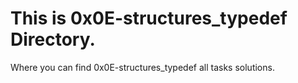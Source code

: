 # This is  0x0E-structures_typedef Directory.
Where you can find  0x0E-structures_typedef all tasks solutions.
